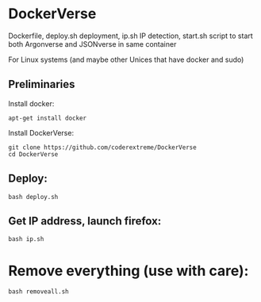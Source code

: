 # DockerVerse
Dockerfile, deploy.sh deployment, ip.sh IP detection, start.sh script to start both Argonverse and JSONverse in same container

For Linux systems (and maybe other Unices that have docker and sudo)


## Preliminaries

Install docker:

```
apt-get install docker
```

Install DockerVerse:

```
git clone https://github.com/coderextreme/DockerVerse
cd DockerVerse
```

## Deploy:
```
bash deploy.sh
```

## Get IP address, launch firefox:
```
bash ip.sh
```

# Remove everything (use with care):
```
bash removeall.sh
```
